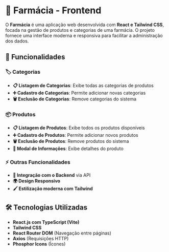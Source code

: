 # 💊 Farmácia - Frontend

O **Farmácia** é uma aplicação web desenvolvida com **React e Tailwind CSS**, focada na gestão de produtos e categorias de uma farmácia. O projeto fornece uma interface moderna e responsiva para facilitar a administração dos dados.

## 📌 Funcionalidades

### 🏷️ Categorias
- **📋 Listagem de Categorias**: Exibe todas as categorias de produtos  
- **➕ Cadastro de Categorias**: Permite adicionar novas categorias  
- **🗑️ Exclusão de Categorias**: Remove categorias do sistema  

### 📦 Produtos
- **📋 Listagem de Produtos**: Exibe todos os produtos disponíveis  
- **➕ Cadastro de Produtos**: Permite adicionar novos produtos  
- **🗑️ Exclusão de Produtos**: Remove produtos do sistema  
- **📑 Modal de Informações**: Exibe detalhes do produto  

### ⚡ Outras Funcionalidades
- **🔗 Integração com o Backend** via API  
- **🌍 Design Responsivo**  
- **🖌️ Estilização moderna com Tailwind**  

## 🛠️ Tecnologias Utilizadas

- **React.js com TypeScript (Vite)**  
- **Tailwind CSS**  
- **React Router DOM** (Navegação entre páginas)  
- **Axios** (Requisições HTTP)  
- **Phosphor Icons** (Ícones)  
